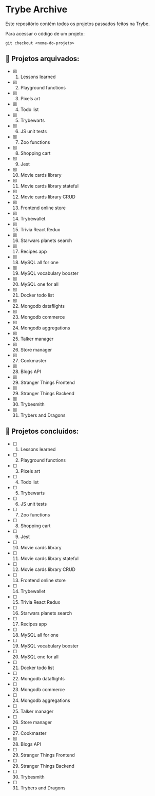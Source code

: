 # Trybe Archive

Este repositório contém todos os projetos passados feitos na Trybe.

Para acessar o código de um projeto:
```
git checkout <nome-do-projeto>
```

## 📓 Projetos arquivados:

- [x] 01. Lessons learned
- [x] 02. Playground functions
- [x] 03. Pixels art
- [x] 04. Todo list
- [x] 05. Trybewarts
- [x] 06. JS unit tests
- [x] 07. Zoo functions
- [x] 08. Shopping cart
- [x] 09. Jest
- [x] 10. Movie cards library
- [x] 11. Movie cards library stateful
- [x] 12. Movie cards library CRUD
- [x] 13. Frontend online store
- [x] 14. Trybewallet
- [x] 15. Trivia React Redux
- [x] 16. Starwars planets search
- [x] 17. Recipes app
- [x] 18. MySQL all for one
- [x] 19. MySQL vocabulary booster
- [x] 20. MySQL one for all
- [x] 21. Docker todo list
- [x] 22. Mongodb dataflights
- [x] 23. Mongodb commerce
- [x] 24. Mongodb aggregations
- [x] 25. Talker manager
- [x] 26. Store manager
- [x] 27. Cookmaster
- [x] 28. Blogs API
- [x] 29. Stranger Things Frontend
- [x] 29. Stranger Things Backend
- [x] 30. Trybesmith
- [x] 31. Trybers and Dragons

## 💯 Projetos concluídos:

- [ ] 01. Lessons learned
- [ ] 02. Playground functions
- [ ] 03. Pixels art
- [ ] 04. Todo list
- [ ] 05. Trybewarts
- [ ] 06. JS unit tests
- [ ] 07. Zoo functions
- [ ] 08. Shopping cart
- [ ] 09. Jest
- [ ] 10. Movie cards library
- [ ] 11. Movie cards library stateful
- [ ] 12. Movie cards library CRUD
- [ ] 13. Frontend online store
- [ ] 14. Trybewallet
- [ ] 15. Trivia React Redux
- [ ] 16. Starwars planets search
- [ ] 17. Recipes app
- [ ] 18. MySQL all for one
- [ ] 19. MySQL vocabulary booster
- [ ] 20. MySQL one for all
- [ ] 21. Docker todo list
- [ ] 22. Mongodb dataflights
- [ ] 23. Mongodb commerce
- [ ] 24. Mongodb aggregations
- [ ] 25. Talker manager
- [ ] 26. Store manager
- [ ] 27. Cookmaster
- [x] 28. Blogs API
- [ ] 29. Stranger Things Frontend
- [ ] 29. Stranger Things Backend
- [ ] 30. Trybesmith
- [ ] 31. Trybers and Dragons
